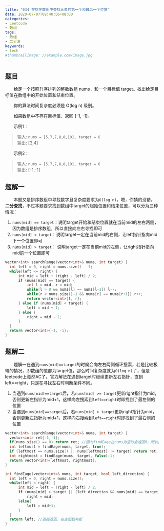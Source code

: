 ```yaml
---
title: "034 在排序数组中查找元素的第一个和最后一个位置"
date: 2020-07-07T09:40:06+08:00
categories:
- Leetcode
- 数组
tags:
- 数组
- 二分法
keywords:
- tech
#thumbnailImage: //example.com/image.jpg
---
```


<!--more-->
## 题目
　　给定一个按照升序排列的整数数组 nums，和一个目标值 target。找出给定目标值在数组中的开始位置和结束位置。

　　你的算法时间复杂度必须是 O(log n) 级别。

　　如果数组中不存在目标值，返回 [-1, -1]。

　　示例1：
> 输入: `nums = [5,7,7,8,8,10], target = 8`  
> 输出: [3,4]

　　示例2：
> 输入: `nums = [5,7,7,8,8,10], target = 6`  
> 输出: [-1,-1]

## 题解一
　　本题又是排序数组中寻找数字且复杂度要求为`O(log n)`，嗯，你猜的没错，**二分查找**，不过本题要求找到数组中target的起始位置和结束位置，可以分为三种情况：
1. `nums[mid] == target`：说明target开始和结束位置就在当前mid的左右两侧，因为数组是排序数组，所以直接向左右寻找即可
2. `nums[mid] < target`：说明target一定在当前mid的右侧，让left指针指向mid下一个位置即可
3. `nums[mid] > target`： 说明target一定在当前mid的左侧，让right指针指向mid前一个位置即可

```cpp
vector<int> searchRange(vector<int>& nums, int target) {
  int left = 0, right = nums.size() - 1;
  while(left <= right) {
      int mid = left + (right - left) / 2;
      if (nums[mid] == target) {
          int l = mid, r = mid;
          while(l > 0 && nums[l] == nums[l-1]) l--;
          while(r < nums.size()-1 && nums[r] == nums[r+1]) r++;
          return vector<int>{l, r};
      } else if (nums[mid] < target) {
          left = mid + 1;
      } else {
          right = mid - 1;
      }
  }
  return vector<int>{-1, -1};
}
```

## 题解二
　　题解一在遇到`nums[mid]==target`的时候会向左右两侧循环搜索，若是比较极端的情况，即数组的值都为target值，那么时间复杂度就为`O(log n)`了，但是leetcode上竟然AC了，官方解法在遇到target时继续更新左右指针，直到left==right，只是在寻找左右时判断条件不同。
1. 当遇到`nums[mid]==target`后，若`nums[mid] >= target`更新right指针为mid，否则更新左指针为mid+1，这样向左搜索到`left==right`时即找到了最左侧的位置
2. 当遇到`nums[mid]==target`后，若`nums[mid] > target`更新right指针为mid，否则更新左指针为mid+1，这样向右搜索到`left==right`时即找到了最右侧的位置

```cpp
vector<int> searchRange(vector<int>& nums, int target) {
  vector<int> ret{-1,-1};
  if(nums.size() == 0) return ret; //因为findEage在nums为空时会返回0，所以要加一个判断
  int leftmost = findEage(nums, target, true);
  if (leftmost == nums.size() || nums[leftmost] != target) return ret; //由于right初始化为nums.size，所以left可能等于right等于nums.size
  int rightmost = findEage(nums, target, false)-1;
  return vector<int>{leftmost, rightmost};
}

int findEage(vector<int>& nums, int target, bool left_direction) {
  int left = 0, right = nums.size();
  while(left < right) {
      int mid = left + (right - left) / 2;
      if (nums[mid] > target || (left_direction && nums[mid] == target)) {
          right = mid;
      }else{
          left = mid+1;
      }
  }
  return left; //直接返回，在主函数判断
}
```